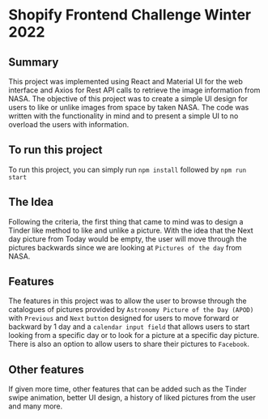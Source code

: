 # Shopify Frontend Challenge Winter 2022

## Summary

This project was implemented using React and Material UI for the web interface and Axios for Rest API calls to retrieve the image information from NASA. The objective of this project was to create a simple UI design for users to like or unlike images from space by taken NASA. The code was written with the functionality in mind and to present a simple UI to no overload the users with information.

## To run this project

To run this project, you can simply run `npm install` followed by `npm run start`

## The Idea

Following the criteria, the first thing that came to mind was to design a Tinder like method to like and unlike a picture. With the idea that the Next day picture from Today would be empty, the user will move through the pictures backwards since we are looking at `Pictures of the day` from NASA.

## Features

The features in this project was to allow the user to browse through the catalogues of pictures provided by `Astronomy Picture of the Day (APOD)` with `Previous` and `Next` `button` designed for users to move forward or backward by 1 day and a `calendar input field` that allows users to start looking from a specific day or to look for a picture at a specific day picture. There is also an option to allow users to share their pictures to `Facebook`.

## Other features

If given more time, other features that can be added such as the Tinder swipe animation, better UI design, a history of liked pictures from the user and many more.

